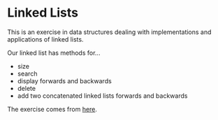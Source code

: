 # Linked Lists

This is an exercise in data structures dealing with implementations and applications of linked lists.

Our linked list has methods for...
- size
- search
- display forwards and backwards
- delete
- add two concatenated linked lists forwards and backwards

The exercise comes from [here](https://medium.com/@kojinoshiba/data-structures-in-python-series-1-linked-lists-d9f848537b4d).
